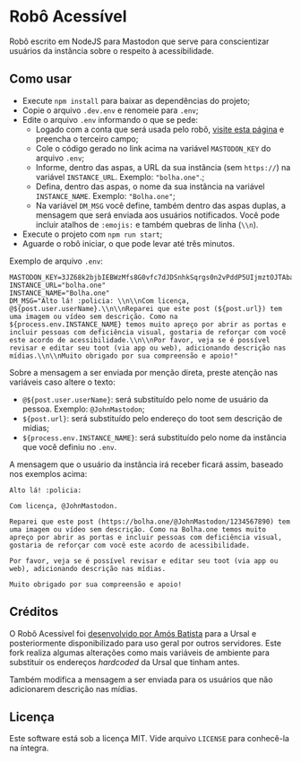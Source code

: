 # Robô Acessível

Robô escrito em NodeJS para Mastodon que serve para conscientizar usuários da instância sobre o respeito à acessibilidade.

## Como usar

- Execute `npm install` para baixar as dependências do projeto;
- Copie o arquivo `.dev.env` e renomeie para `.env`;
- Edite o arquivo `.env` informando o que se pede:
    - Logado com a conta que será usada pelo robô, [visite esta página](https://token.bolha.one/?client_name=Rob%C3%B4+Acess%C3%ADvel&scopes=read+write) e preencha o terceiro campo;
    - Cole o código gerado no link acima na variável `MASTODON_KEY` do arquivo `.env`;
    - Informe, dentro das aspas, a URL da sua instância (sem `https://`) na variável `INSTANCE_URL`. Exemplo: `"bolha.one"`.;
    - Defina, dentro das aspas, o nome da sua instância na variável `INSTANCE_NAME`. Exemplo: `"Bolha.one"`;
    - Na variável `DM_MSG` você define, também dentro das aspas duplas, a mensagem que será enviada aos usuários notificados. Você pode incluir atalhos de `:emojis:` e também quebras de linha (`\\n`).
- Execute o projeto com `npm run start`;
- Aguarde o robô iniciar, o que pode levar até três minutos.

Exemplo de arquivo `.env`:

```
MASTODON_KEY=3JZ68k2bjbIEBWzMfs8G0vfc7dJDSnhkSqrgs0n2vPddP5UIjmztOJTAbaQD8YT
INSTANCE_URL="bolha.one"
INSTANCE_NAME="Bolha.one"
DM_MSG="Alto lá! :policia: \\n\\nCom licença, @${post.user.userName}.\\n\\nReparei que este post (${post.url}) tem uma imagem ou vídeo sem descrição. Como na ${process.env.INSTANCE_NAME} temos muito apreço por abrir as portas e incluir pessoas com deficiência visual, gostaria de reforçar com você este acordo de acessibilidade.\\n\\nPor favor, veja se é possível revisar e editar seu toot (via app ou web), adicionando descrição nas mídias.\\n\\nMuito obrigado por sua compreensão e apoio!"
```

Sobre a mensagem a ser enviada por menção direta, preste atenção nas variáveis caso altere o texto:

- `@${post.user.userName}`: será substituído pelo nome de usuário da pessoa. Exemplo: `@JohnMastodon`;
- `${post.url}`: será substituído pelo endereço do toot sem descrição de mídias;
- `${process.env.INSTANCE_NAME}`: será substituído pelo nome da instância que você definiu no `.env`.

A mensagem que o usuário da instância irá receber ficará assim, baseado nos exemplos acima:

```
Alto lá! :policia: 

Com licença, @JohnMastodon.

Reparei que este post (https://bolha.one/@JohnMastodon/1234567890) tem uma imagem ou vídeo sem descrição. Como na Bolha.one temos muito apreço por abrir as portas e incluir pessoas com deficiência visual, gostaria de reforçar com você este acordo de acessibilidade.

Por favor, veja se é possível revisar e editar seu toot (via app ou web), adicionando descrição nas mídias.

Muito obrigado por sua compreensão e apoio!
```

## Créditos

O Robô Acessível foi [desenvolvido por Amós Batista](https://github.com/amosbatista/ursal-acessivel/) para a Ursal e posteriormente disponibilizado para uso geral por outros servidores. Este fork realiza algumas alterações como mais variáveis de ambiente para substituir os endereços *hardcoded* da Ursal que tinham antes.

Também modifica a mensagem a ser enviada para os usuários que não adicionarem descrição nas mídias.

## Licença

Este software está sob a licença MIT. Vide arquivo `LICENSE` para conhecê-la na íntegra.